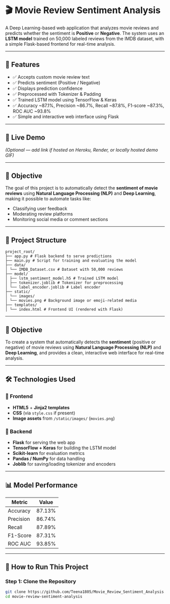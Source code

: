 # 🎬 Movie Review Sentiment Analysis

A Deep Learning-based web application that analyzes movie reviews and predicts whether the sentiment is **Positive** or **Negative**. The system uses an **LSTM model** trained on 50,000 labeled reviews from the IMDB dataset, with a simple Flask-based frontend for real-time analysis.

---

## 📌 Features

- ✅ Accepts custom movie review text
- ✅ Predicts sentiment (Positive / Negative)
- ✅ Displays prediction confidence
- ✅ Preprocessed with Tokenizer & Padding
- ✅ Trained LSTM model using TensorFlow & Keras
- ✅ Accuracy ~87.1%, Precision ~86.7%, Recall ~87.8%, F1-score ~87.3%, ROC AUC ~93.8%
- ✅ Simple and interactive web interface using Flask

---

## 🚀 Live Demo

*(Optional — add link if hosted on Heroku, Render, or locally hosted demo GIF)*

---

## 🧠 Objective

The goal of this project is to automatically detect the **sentiment of movie reviews** using **Natural Language Processing (NLP)** and **Deep Learning**, making it possible to automate tasks like:

- Classifying user feedback
- Moderating review platforms
- Monitoring social media or comment sections

---

## 📂 Project Structure
```plaintext
project_root/
├── app.py # Flask backend to serve predictions
├── main.py # Script for training and evaluating the model
├── data/
│ └── IMDB_Dataset.csv # Dataset with 50,000 reviews
├── model/
│ ├── lstm_sentiment_model.h5 # Trained LSTM model
│ ├── tokenizer.joblib # Tokenizer for preprocessing
│ └── label_encoder.joblib # Label encoder
├── static/
│ └── images/
│ └── movies.png # Background image or emoji-related media
├── templates/
│ └── index.html # Frontend UI (rendered with Flask)
```

---

## 🎯 Objective

To create a system that automatically detects the **sentiment** (positive or negative) of movie reviews using **Natural Language Processing (NLP)** and **Deep Learning**, and provides a clean, interactive web interface for real-time analysis.

---

## 🛠️ Technologies Used

### 🔹 Frontend
- **HTML5** + **Jinja2 templates**
- **CSS** (via `style.css` if present)
- **Image assets** from `/static/images/` (`movies.png`)

### 🔹 Backend
- **Flask** for serving the web app
- **TensorFlow + Keras** for building the LSTM model
- **Scikit-learn** for evaluation metrics
- **Pandas / NumPy** for data handling
- **Joblib** for saving/loading tokenizer and encoders

---

## 📊 Model Performance

| Metric     | Value    |
|------------|----------|
| Accuracy   | 87.13%   |
| Precision  | 86.74%   |
| Recall     | 87.89%   |
| F1-Score   | 87.31%   |
| ROC AUC    | 93.85%   |

---

## 🚀 How to Run This Project

### Step 1: Clone the Repository

```bash
git clone https://github.com/Teena1805/Movie_Review_Sentiment_Analysis.git
cd movie-review-sentiment-analysis

